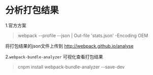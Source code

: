 # 分析打包结果
1.官方方案
>webpack --profile --json | Out-file 'stats.json' -Encoding OEM

将打包结果的json文件上传到 http://webpack.github.io/analyse

2.`webpack-bundle-analyzer` 可视化查看打包结果<br>
>cnpm install webpack-bundle-analyzer --save-dev
